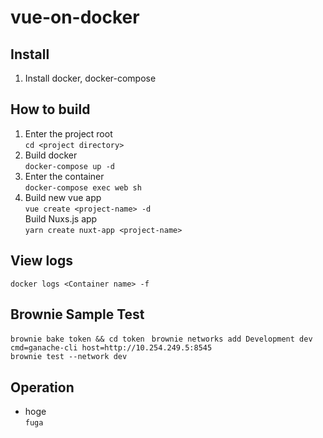 # vue-on-docker

## Install
1. Install docker, docker-compose

## How to build
1. Enter the project root<br>
   ```cd <project directory>```
2. Build docker<br>
   ```docker-compose up -d```
3. Enter the container<br>
   ```docker-compose exec web sh```
4. Build new vue app<br>
   ```vue create <project-name> -d```<br>
   Build Nuxs.js app<br>
   ```yarn create nuxt-app <project-name>```

## View logs
```docker logs <Container name> -f```

## Brownie Sample Test
```brownie bake token && cd token ```
```brownie networks add Development dev cmd=ganache-cli host=http://10.254.249.5:8545```<br>
```brownie test --network dev```

## Operation
- hoge<br>
  ```fuga```
